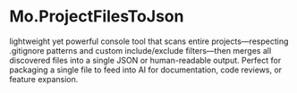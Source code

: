 # Mo.ProjectFilesToJson
 lightweight yet powerful console tool that scans entire projects—respecting .gitignore patterns and custom include/exclude filters—then merges all discovered files into a single JSON or human-readable output. Perfect for packaging a single file to feed into AI for documentation, code reviews, or feature expansion.
